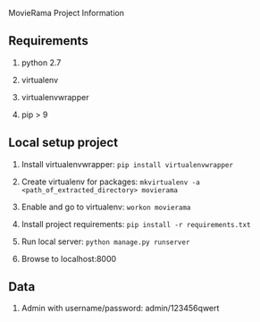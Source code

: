 MovieRama Project Information


## Requirements
1) python 2.7

2) virtualenv

3) virtualenvwrapper

4) pip > 9

## Local setup project
1) Install virtualenvwrapper: `pip install virtualenvwrapper`

2) Create virtualenv for packages: `mkvirtualenv -a <path_of_extracted_directory> movierama`

3) Enable and go to virtualenv: `workon movierama`

4) Install project requirements: `pip install -r requirements.txt`

5) Run local server: `python manage.py runserver`

6) Browse to localhost:8000

## Data
1) Admin with username/password: admin/123456qwert

